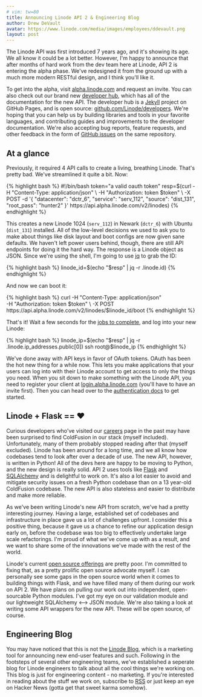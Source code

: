 ```yaml
---
# vim: tw=80
title: Announcing Linode API 2 & Engineering Blog
author: Drew DeVault
avatar: https://www.linode.com/media/images/employees/ddevault.png
layout: post
---
```


The Linode API was first introduced 7 years ago, and it's showing its age. We
all know it could be a lot better. However, I'm happy to announce that after
months of hard work from the dev team here at Linode, API 2 is entering the
alpha phase. We've redesigned it from the ground up with a much more modern
RESTful design, and I think you'll like it.

To get into the alpha, visit [alpha.linode.com](https://alpha.linode.com) and
request an invite. You can also check out our brand new [developer
hub](https://developers.linode.com), which has all of the documentation for the
new API. The developer hub is a [Jekyll](http://jekyllrb.com/) project on GitHub
Pages, and is open source:
[github.com/Linode/developers](https://github.com/Linode/developers). We're
hoping that you can help us by building libraries and tools in your favorite
languages, and contributing guides and improvements to the developer
documentation. We're also accepting bug reports, feature requests, and other
feedback in the form of
[GitHub issues](https://github.com/Linode/developers/issues) on the same
repository.

## At a glance

Previously, it required 4 API calls to create a living, breathing Linode. That's
pretty bad. We've streamlined it quite a bit. Now:

<div id="curl-example">
{% highlight bash %}
#!/bin/bash
token="a valid oauth token"
resp=$(curl -H "Content-Type: application/json" \
    -H "Authorization: token $token" \
    -X POST -d '{
        "datacenter": "dctr_6",
        "service": "serv_112",
        "source": "dist_131",
        "root_pass": "hunter2"
    }' https://api.alpha.linode.com/v2/linodes)
{% endhighlight %}
</div>

<script>
var password = Math.random().toString(36).slice(-8);
password += Math.random().toString(36).slice(-8);
var html = document.getElementById('curl-example').innerHTML;
html = html.replace("hunter2", password);
document.getElementById('curl-example').innerHTML = html;
</script>

This creates a new Linode 1024 (`serv_112`) in Newark (`dctr_6`) with Ubuntu
(`dist_131`) installed. All of the low-level decisions we used to ask you to make
about things like disk layout and boot configs are now given sane defaults. We
haven't left power users behind, though, there are still API endpoints for doing
it the hard way. The response is a Linode object
as JSON.  Since we're using the shell, I'm going to use
[jq](https://stedolan.github.io/jq/) to grab the ID:

{% highlight bash %}
linode_id=$(echo "$resp" | jq -r .linode.id)
{% endhighlight %}

And now we can boot it:

{% highlight bash %}
curl -H "Content-Type: application/json" \
    -H "Authorization: token $token" \
    -X POST https://api.alpha.linode.com/v2/linodes/$linode_id/boot
{% endhighlight %}

That's it! Wait a few seconds for the
[jobs to complete](https://developers.linode.com/reference/#ep-linodes),
and log into your new Linode:

{% highlight bash %}
linode_ip=$(echo "$resp" | jq -r .linode.ip_addresses.public[0])
ssh root@$linode_ip
{% endhighlight %}

We've done away with API keys in favor of OAuth tokens. OAuth has been the hot
new thing for a while now. This lets you make applications that your users can
log into with their Linode account to get access to only the things you need.
When you sit down to make something with the Linode API, you need to register
your client at [login.alpha.linode.com](https://login.alpha.linode.com) (you'll
have to have an invite first). Then you can head over to the
[authentication docs](https://developers.linode.com/reference/#authentication)
to get started.

## Linode + Flask == ❤️

Curious developers who've visited our [careers](https://linode.com/careers) page
in the past may have been surprised to find ColdFusion in our stack (myself
included). Unfortunately, many of them probably stopped reading after that
(myself excluded). Linode has been around for a long time, and we all know how
codebases tend to look after over a decade of use. The new API, however, is
written in Python! All of the devs here are happy to be moving to Python, and
the new design is really solid. API 2 uses tools like
[Flask](http://flask.pocoo.org/) and [SQLAlchemy](http://www.sqlalchemy.org/)
and is delightful to work on. It's also a lot easier to avoid and mitigate
security issues on a fresh Python codebase than on a 13 year-old ColdFusion
codebase. The new API is also stateless and easier to distribute and make
more reliable.

As we've been writing Linode's new API from scratch, we've had a pretty
interesting journey. Having a large, established set of codebases and
infrastructure in place gave us a lot of challenges upfront. I consider this a
positive thing, because it gave us a chance to refine our application design
early on, before the codebase was too big to effectively undertake large scale
refactorings. I'm proud of what we've come up with as a result, and we want to
share some of the innovations we've made with the rest of the world.

Linode's current [open source offerings](https://github.com/Linode) are pretty
poor. I'm committed to fixing that, as a pretty prolific open source advocate
myself. I can personally see some gaps in the open source world when it comes to
building things with Flask, and we have filled many of them during our work on
API 2. We have plans on pulling our work out into independent, open-sourcable
Python modules. I've got my eye on our validation module and our lightweight
SQLAlchemy ⟷ JSON module. We're also taking a look at writing some API wrappers
for the new API. These will be open source, of course.

## Engineering Blog

You may have noticed that this is not the [Linode Blog](https://blog.linode.com/),
which is a marketing tool for announcing new end-user features and such.
Following in the footsteps of several other engineering teams, we've established
a seperate blog for Linode engineers to talk about all the cool things we're
working on. This blog is just for engineering content - no marketing. If you're
interested in reading about the stuff we work on, subscribe to
[RSS](http://localhost:4000/feed.xml) or just keep an eye on Hacker News (gotta
get that sweet karma somehow).
